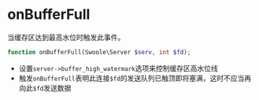 # onBufferFull

当缓存区达到最高水位时触发此事件。

```php
function onBufferFull(Swoole\Server $serv, int $fd);
```

* 设置`server->buffer_high_watermark`选项来控制缓存区高水位线
* 触发`onBufferFull`表明此连接`$fd`的发送队列已触顶即将塞满，这时不应当再向此`$fd`发送数据